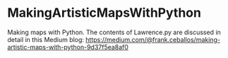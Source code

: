 # MakingArtisticMapsWithPython
 Making maps with Python. The contents of Lawrence.py are discussed in detail in this Medium blog: https://medium.com/@frank.ceballos/making-artistic-maps-with-python-9d37f5ea8af0
